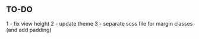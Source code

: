 ## TO-DO

1 - fix view height
2 - update theme
3 - separate scss file for margin classes (and add padding)